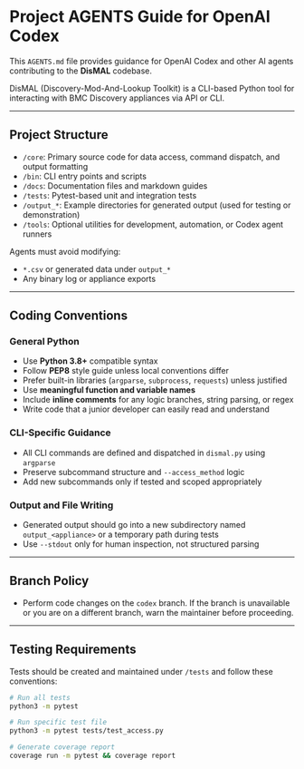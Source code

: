 # Project AGENTS Guide for OpenAI Codex

This `AGENTS.md` file provides guidance for OpenAI Codex and other AI agents contributing to the **DisMAL** codebase.

DisMAL (Discovery-Mod-And-Lookup Toolkit) is a CLI-based Python tool for interacting with BMC Discovery appliances via API or CLI.

---

## Project Structure

- `/core`: Primary source code for data access, command dispatch, and output formatting
- `/bin`: CLI entry points and scripts
- `/docs`: Documentation files and markdown guides
- `/tests`: Pytest-based unit and integration tests
- `/output_*`: Example directories for generated output (used for testing or demonstration)
- `/tools`: Optional utilities for development, automation, or Codex agent runners

Agents must avoid modifying:
- `*.csv` or generated data under `output_*`
- Any binary log or appliance exports

---

## Coding Conventions

### General Python

- Use **Python 3.8+** compatible syntax
- Follow **PEP8** style guide unless local conventions differ
- Prefer built-in libraries (`argparse`, `subprocess`, `requests`) unless justified
- Use **meaningful function and variable names**
- Include **inline comments** for any logic branches, string parsing, or regex
- Write code that a junior developer can easily read and understand

### CLI-Specific Guidance

- All CLI commands are defined and dispatched in `dismal.py` using `argparse`
- Preserve subcommand structure and `--access_method` logic
- Add new subcommands only if tested and scoped appropriately

### Output and File Writing

- Generated output should go into a new subdirectory named `output_<appliance>` or a temporary path during tests
- Use `--stdout` only for human inspection, not structured parsing

---

## Branch Policy

- Perform code changes on the `codex` branch. If the branch is unavailable or you are on a different branch, warn the maintainer before proceeding.

---

## Testing Requirements

Tests should be created and maintained under `/tests` and follow these conventions:

```bash
# Run all tests
python3 -m pytest

# Run specific test file
python3 -m pytest tests/test_access.py

# Generate coverage report
coverage run -m pytest && coverage report
```
